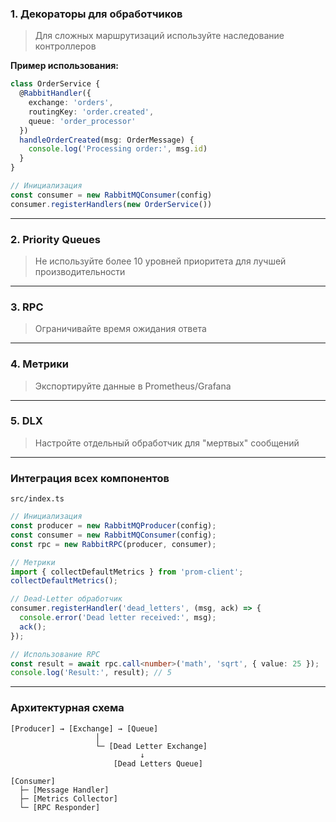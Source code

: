 ### 1. Декораторы для обработчиков

> Для сложных маршрутизаций используйте наследование контроллеров

**Пример использования:**
```typescript
class OrderService {
  @RabbitHandler({ 
    exchange: 'orders', 
    routingKey: 'order.created',
    queue: 'order_processor'
  })
  handleOrderCreated(msg: OrderMessage) {
    console.log('Processing order:', msg.id)
  }
}

// Инициализация
const consumer = new RabbitMQConsumer(config)
consumer.registerHandlers(new OrderService())
```

---

### 2. Priority Queues

> Не используйте более 10 уровней приоритета для лучшей производительности

---

### 3. RPC

> Ограничивайте время ожидания ответа

---

### 4. Метрики

> Экспортируйте данные в Prometheus/Grafana

---

### 5. DLX

> Настройте отдельный обработчик для "мертвых" сообщений

---

### Интеграция всех компонентов
`src/index.ts`
```typescript
// Инициализация
const producer = new RabbitMQProducer(config);
const consumer = new RabbitMQConsumer(config);
const rpc = new RabbitRPC(producer, consumer);

// Метрики
import { collectDefaultMetrics } from 'prom-client';
collectDefaultMetrics();

// Dead-Letter обработчик
consumer.registerHandler('dead_letters', (msg, ack) => {
  console.error('Dead letter received:', msg);
  ack();
});

// Использование RPC
const result = await rpc.call<number>('math', 'sqrt', { value: 25 });
console.log('Result:', result); // 5
```

---

### Архитектурная схема
```
[Producer] → [Exchange] → [Queue]
                   │
                   └─ [Dead Letter Exchange]
                             ↓
                       [Dead Letters Queue]

[Consumer]
  ├─ [Message Handler]
  ├─ [Metrics Collector]
  └─ [RPC Responder]
```
